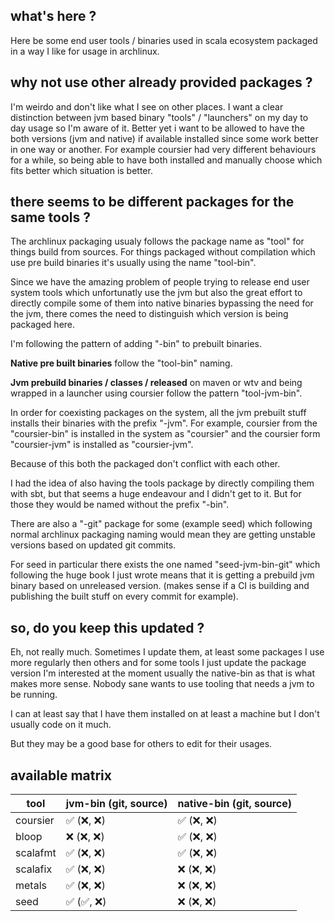 ## what's here ?

Here be some end user tools / binaries used in scala ecosystem
packaged in a way I like for usage in archlinux.


## why not use other already provided packages ?

I'm weirdo and don't like what I see on other places.
I want a clear distinction between jvm based binary "tools" / "launchers"
on my day to day usage so I'm aware of it.
Better yet i want to be allowed to have the both versions (jvm and native)
if available installed since some work better in one way or another.
For example coursier had very different behaviours for a while, so
being able to have both installed and manually choose which fits better
which situation is better.


## there seems to be different packages for the same tools ?

The archlinux packaging usualy follows the package name as "tool"
for things build from sources. For things packaged without compilation
which use pre build binaries it's usually using the name "tool-bin".

Since we have the amazing problem of people trying to release end user
system tools which unfortunatly use the jvm but also the great effort
to directly compile some of them into native binaries bypassing the need
for the jvm, there comes the need to distinguish which version is being
packaged here.

I'm following the pattern of adding "-bin" to prebuilt binaries.

**Native pre built binaries** follow the "tool-bin" naming.

**Jvm prebuild binaries / classes / released** on maven or wtv and being
wrapped in a launcher using coursier follow the pattern "tool-jvm-bin".

In order for coexisting packages on the system, all the jvm prebuilt stuff
installs their binaries with the prefix "-jvm". For example, coursier
from the "coursier-bin" is installed in the system as "coursier" and 
the coursier form "coursier-jvm" is installed as "coursier-jvm".

Because of this both the packaged don't conflict with each other.

I had the idea of also having the tools package by directly compiling
them with sbt, but that seems a huge endeavour and I didn't get to it.
But for those they would be named without the prefix "-bin".

There are also a "-git" package for some (example seed) which following
normal archlinux packaging naming would mean they are getting unstable
versions based on updated git commits.

For seed in particular there exists the one named "seed-jvm-bin-git"
which following the huge book I just wrote means that it is getting a
prebuild jvm binary based on unreleased version. (makes sense if a CI
is building and publishing the built stuff on every commit for example).


## so, do you keep this updated ?

Eh, not really much. Sometimes I update them, at least some packages I
use more regularly then others and for some tools I just update the package
version I'm interested at the moment usually the native-bin as that is what
makes more sense. Nobody sane wants to use tooling that needs a jvm to
be running.

I can at least say that I have them installed on at least a machine but I
don't usually code on it much.

But they may be a good base for others to edit for their usages.


## available matrix


|   tool   |  jvm-bin (git, source)   |  native-bin (git, source)  |
| -------- | ------------------------ | -------------------------- |
| coursier |     ✅ (❌, ❌)          |      ✅ (❌, ❌)           |
| bloop    |     ❌ (❌, ❌)          |      ✅ (❌, ❌)           |
| scalafmt |     ✅ (❌, ❌)          |      ✅ (❌, ❌)           |
| scalafix |     ✅ (❌, ❌)          |      ❌ (❌, ❌)           |
| metals   |     ✅ (❌, ❌)          |      ❌ (❌, ❌)           |
| seed     |     ✅ (✅, ❌)          |      ❌ (❌, ❌)           |
